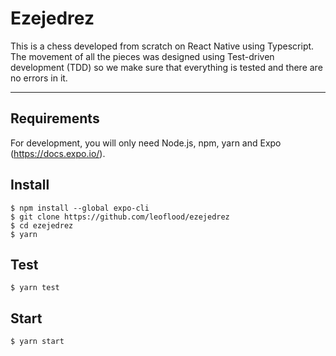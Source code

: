 # Ezejedrez

This is a chess developed from scratch on React Native using Typescript.
The movement of all the pieces was designed using Test-driven development (TDD) so we make sure that everything is tested and there are no errors in it.

---

## Requirements

For development, you will only need Node.js, npm, yarn and Expo (https://docs.expo.io/).

## Install

    $ npm install --global expo-cli
    $ git clone https://github.com/leoflood/ezejedrez
    $ cd ezejedrez
    $ yarn

## Test

    $ yarn test

## Start

    $ yarn start
